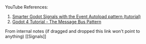 YouTube References:
1. [Smarter Godot Signals with the Event Autoload pattern (tutorial)](https://www.youtube.com/watch?v=S6PbC4Vqim4)
2. [Godot 4 Tutorial - The Message Bus Pattern](https://www.youtube.com/watch?v=vbw1ncvSUYg)

From internal notes (if dragged and dropped this link won't point to anything)
[[Signals]]